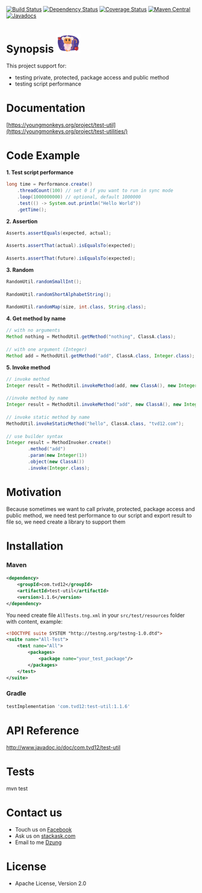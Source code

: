 [![Build Status](https://travis-ci.org/tvd12/test-util.svg?branch=master)](https://travis-ci.org/tvd12/test-util)
[![Dependency Status](https://www.versioneye.com/user/projects/5717990efcd19a00415b1f61/badge.svg?style=flat)](https://www.versioneye.com/user/projects/5717990efcd19a00415b1f61)
[![Coverage Status](https://coveralls.io/repos/github/tvd12/test-util/badge.svg?branch=master)](https://coveralls.io/github/tvd12/test-util?branch=master)
[![Maven Central](https://maven-badges.herokuapp.com/maven-central/com.tvd12/test-util/badge.svg)](https://maven-badges.herokuapp.com/maven-central/com.tvd12/test-util)
[![Javadocs](https://www.javadoc.io/badge/com.tvd12/test-util.svg)](https://www.javadoc.io/doc/com.tvd12/test-util)

# Synopsis <img src="https://github.com/tvd12/test-util/blob/master/logo.png" width="64" />

This project support for: 
- testing private, protected, package access and public method
- testing script performance

# Documentation

[https://youngmonkeys.org/project/test-util](https://youngmonkeys.org/project/test-utilities/)

# Code Example

**1. Test script performance**

```java
long time = Performance.create()
	.threadCount(100) // set 0 if you want to run in sync mode
	.loop(1000000000) // optional, default 1000000
	.test(() -> System.out.println("Hello World"))
	.getTime();
```

**2. Assertion**

```java
Asserts.assertEquals(expected, actual);

Asserts.assertThat(actual).isEqualsTo(expected);

Asserts.assertThat(future).isEqualsTo(expected);
```

**3. Random**

```java
RandomUtil.randomSmallInt();

RandomUtil.randomShortAlphabetString();

RandomUtil.randomMap(size, int.class, String.class);
```

**4. Get method by name**

```java
// with no arguments
Method nothing = MethodUtil.getMethod("nothing", ClassA.class);

// with one argument (Integer)
Method add = MethodUtil.getMethod("add", ClassA.class, Integer.class);
```

**5. Invoke method**

```java
// invoke method
Integer result = MethodUtil.invokeMethod(add, new ClassA(), new Integer(1));

//invoke method by name
Integer result = MethodUtil.invokeMethod("add", new ClassA(), new Integer(1));

// invoke static method by name
MethodUtil.invokeStaticMethod("hello", ClassA.class, "tvd12.com");

// use builder syntax
Integer result = MethodInvoker.create()
        .method("add")
        .param(new Integer(1))
        .object(new ClassA())
        .invoke(Integer.class);
```

# Motivation

Because sometimes we want to call private, protected, package access and public method,
we need test performance to our script and export result to file
so, we need create a library to support them

# Installation

### Maven

```xml
<dependency>
	<groupId>com.tvd12</groupId>
	<artifactId>test-util</artifactId>
	<version>1.1.6</version>
</dependency>
```

You need create file `AllTests.tng.xml` in your `src/test/resources` folder with content, example:

```xml
<!DOCTYPE suite SYSTEM "http://testng.org/testng-1.0.dtd">
<suite name="All-Test">
    <test name="All">
    	<packages>
    		<package name="your_test_package"/>
    	</packages>
    </test>
</suite>
```

### Gradle

```groovy
testImplementation 'com.tvd12:test-util:1.1.6'
```

# API Reference

http://www.javadoc.io/doc/com.tvd12/test-util

# Tests

mvn test

# Contact us

- Touch us on [Facebook](https://www.facebook.com/youngmonkeys.org)
- Ask us on [stackask.com](https://stackask.com)
- Email to me [Dzung](mailto:itprono3@gmail.com)

# License

- Apache License, Version 2.0
	


